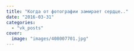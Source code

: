 ```yaml
---
title: "Когда от фотографии замирает сердце.."
date: "2016-03-31"
categories: 
  - "vk_posts"
cover:
  image: "images/408007701.jpg"
---
```



